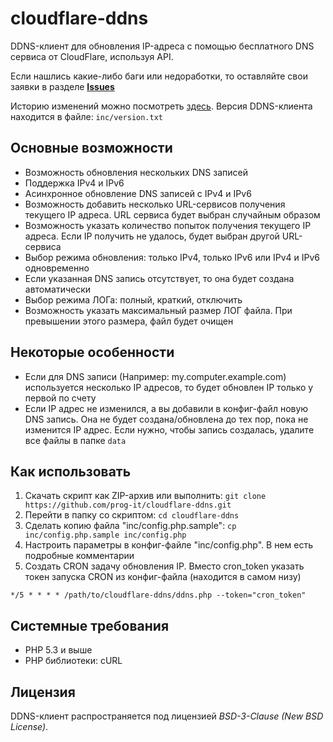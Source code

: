 # cloudflare-ddns

DDNS-клиент для обновления IP-адреса с помощью бесплатного DNS сервиса от CloudFlare, используя API.


Если нашлись какие-либо баги или недоработки, то оставляйте свои заявки в разделе [**Issues**](https://github.com/prog-it/cloudflare-ddns/issues)

Историю изменений можно посмотреть [здесь](https://github.com/prog-it/cloudflare-ddns/releases). Версия DDNS-клиента находится в файле: ``inc/version.txt``


## Основные возможности
- Возможность обновления нескольких DNS записей
- Поддержка IPv4 и IPv6
- Асинхронное обновление DNS записей с IPv4 и IPv6
- Возможность добавить несколько URL-сервисов получения текущего IP адреса. URL сервиса будет выбран случайным образом
- Возможность указать количество попыток получения текущего IP адреса. Если IP получить не удалось, будет выбран другой URL-сервиса
- Выбор режима обновления: только IPv4, только IPv6 или IPv4 и IPv6 одновременно
- Если указанная DNS запись отсутствует, то она будет создана автоматически
- Выбор режима ЛОГа: полный, краткий, отключить
- Возможность указать максимальный размер ЛОГ файла. При превышении этого размера, файл будет очищен


## Некоторые особенности
- Если для DNS записи (Например: my.computer.example.com) используется несколько IP адресов, то будет обновлен IP только у первой по счету
- Если IP адрес не изменился, а вы добавили в конфиг-файл новую DNS запись. Она не будет создана/обновлена до тех пор, пока не изменится IP адрес. 
Если нужно, чтобы запись создалась, удалите все файлы в папке ``data``


## Как использовать
1. Скачать скрипт как ZIP-архив или выполнить: ``git clone https://github.com/prog-it/cloudflare-ddns.git``
2. Перейти в папку со скриптом: ``cd cloudflare-ddns``
3. Сделать копию файла "inc/config.php.sample": ``cp inc/config.php.sample inc/config.php``
4. Настроить параметры в конфиг-файле "inc/config.php". В нем есть подробные комментарии
5. Создать CRON задачу обновления IP. Вместо cron_token указать токен запуска CRON из конфиг-файла (находится в самом низу)

``*/5 * * * * /path/to/cloudflare-ddns/ddns.php --token="cron_token"``


## Системные требования
- PHP 5.3 и выше
- PHP библиотеки: cURL


## Лицензия

DDNS-клиент распространяется под лицензией *BSD-3-Clause (New BSD License)*.

